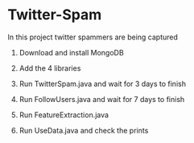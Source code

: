 # Twitter-Spam
In this project twitter spammers are being captured

1) Download and install MongoDB

2) Add the 4 libraries

3) Run TwitterSpam.java and wait for 3 days to finish

4) Run FollowUsers.java and wait for 7 days to finish

5) Run FeatureExtraction.java

6) Run UseData.java and check the prints

